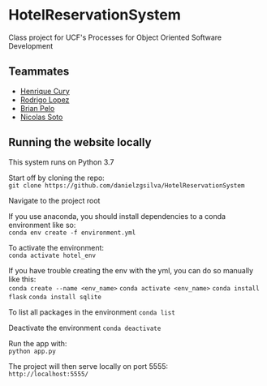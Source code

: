 # HotelReservationSystem

Class project for UCF's Processes for Object Oriented Software Development

## Teammates
- [Henrique Cury](https://github.com/HCury)
- [Rodrigo Lopez](https://github.com/RodiLop)
- [Brian Pelo](https://github.com/Brianpelo)
- [Nicolas Soto](https://github.com/nsoto0216)

## Running the website locally
This system runs on Python 3.7

Start off by cloning the repo:  
`git clone https://github.com/danielzgsilva/HotelReservationSystem`

Navigate to the project root

If you use anaconda, you should install dependencies to a conda environment like so:  
`conda env create -f environment.yml`

To activate the environment:  
`conda activate hotel_env`

If you have trouble creating the env with the yml, you can do so manually like this:  
`conda create --name <env_name>`
`conda activate <env_name>`
`conda install flask`
`conda install sqlite`

To list all packages in the environment
`conda list`

Deactivate the environment
`conda deactivate`

Run the app with:  
`python app.py`

The project will then serve locally on port 5555:  
`http://localhost:5555/`
